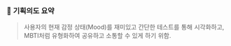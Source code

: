 ### 🎯 **기획의도 요약**

> 사용자의 현재 감정 상태(Mood)를 재미있고 간단한 테스트를 통해 시각화하고, MBTI처럼 유형화하여 공유하고 소통할 수 있게 하기 위함.
